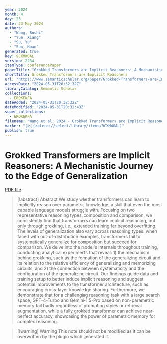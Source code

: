 ```yaml
---
year: 2024
month: 4
day: 23
date: 23 May 2024
authors:
  - "Wang, Boshi"
  - "Yue, Xiang"
  - "Su, Yu"
  - "Sun, Huan"
generated: true
key: 9CXMWGAL
version: 2234
itemType: conferencePaper
paperTitle: "Grokked Transformers are Implicit Reasoners: A Mechanistic Journey to the Edge of Generalization"
shortTitle: Grokked Transformers are Implicit Reasoners
url: "https://www.semanticscholar.org/paper/Grokked-Transformers-are-Implicit-Reasoners%3A-A-to-Wang-Yue/5b1120f547d3969afc49b4a094e874d568e53aca"
accessDate: "2024-05-31T20:32:32Z"
libraryCatalog: Semantic Scholar
collections:
  - ERQKEKFA
dateAdded: "2024-05-31T20:32:32Z"
dateModified: "2024-05-31T20:32:43Z"
super_collections:
  - ERQKEKFA
filename: "Wang et al. 2024 - Grokked Transformers are Implicit Reasoners: A Mechanistic Journey to the Edge of Generalization.pdf"
marker: "[🇿](zotero://select/library/items/9CXMWGAL)"
publish: true
---
```

# Grokked Transformers are Implicit Reasoners: A Mechanistic Journey to the Edge of Generalization

[PDF file](/Papers/PDFs/Wang%20et%20al.%202024%20-%20Grokked%20Transformers%20are%20Implicit%20Reasoners:%20A%20Mechanistic%20Journey%20to%20the%20Edge%20of%20Generalization.pdf)

> [!abstract] Abstract
> We study whether transformers can learn to implicitly reason over parametric knowledge, a skill that even the most capable language models struggle with. Focusing on two representative reasoning types, composition and comparison, we consistently find that transformers can learn implicit reasoning, but only through grokking, i.e., extended training far beyond overfitting. The levels of generalization also vary across reasoning types: when faced with out-of-distribution examples, transformers fail to systematically generalize for composition but succeed for comparison. We delve into the model's internals throughout training, conducting analytical experiments that reveal: 1) the mechanism behind grokking, such as the formation of the generalizing circuit and its relation to the relative efficiency of generalizing and memorizing circuits, and 2) the connection between systematicity and the configuration of the generalizing circuit. Our findings guide data and training setup to better induce implicit reasoning and suggest potential improvements to the transformer architecture, such as encouraging cross-layer knowledge sharing. Furthermore, we demonstrate that for a challenging reasoning task with a large search space, GPT-4-Turbo and Gemini-1.5-Pro based on non-parametric memory fail badly regardless of prompting styles or retrieval augmentation, while a fully grokked transformer can achieve near-perfect accuracy, showcasing the power of parametric memory for complex reasoning.

>[!warning] Warning
> This note should not be modified as it can be overwritten by the plugin which generated it.


